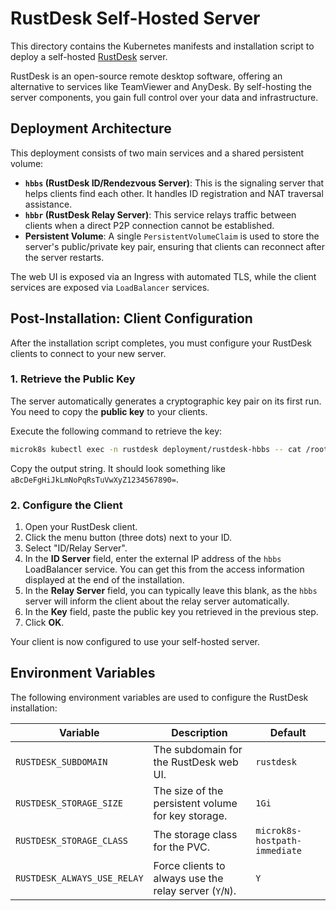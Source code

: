 # RustDesk Self-Hosted Server

This directory contains the Kubernetes manifests and installation script to deploy a self-hosted [RustDesk](https://rustdesk.com/) server.

RustDesk is an open-source remote desktop software, offering an alternative to services like TeamViewer and AnyDesk. By self-hosting the server components, you gain full control over your data and infrastructure.

## Deployment Architecture

This deployment consists of two main services and a shared persistent volume:

-   **`hbbs` (RustDesk ID/Rendezvous Server)**: This is the signaling server that helps clients find each other. It handles ID registration and NAT traversal assistance.
-   **`hbbr` (RustDesk Relay Server)**: This service relays traffic between clients when a direct P2P connection cannot be established.
-   **Persistent Volume**: A single `PersistentVolumeClaim` is used to store the server's public/private key pair, ensuring that clients can reconnect after the server restarts.

The web UI is exposed via an Ingress with automated TLS, while the client services are exposed via `LoadBalancer` services.

## Post-Installation: Client Configuration

After the installation script completes, you must configure your RustDesk clients to connect to your new server.

### 1. Retrieve the Public Key

The server automatically generates a cryptographic key pair on its first run. You need to copy the **public key** to your clients.

Execute the following command to retrieve the key:

```bash
microk8s kubectl exec -n rustdesk deployment/rustdesk-hbbs -- cat /root/id_ed25519.pub
```

Copy the output string. It should look something like `aBcDeFgHiJkLmNoPqRsTuVwXyZ1234567890=`.

### 2. Configure the Client

1.  Open your RustDesk client.
2.  Click the menu button (three dots) next to your ID.
3.  Select "ID/Relay Server".
4.  In the **ID Server** field, enter the external IP address of the `hbbs` LoadBalancer service. You can get this from the access information displayed at the end of the installation.
5.  In the **Relay Server** field, you can typically leave this blank, as the `hbbs` server will inform the client about the relay server automatically.
6.  In the **Key** field, paste the public key you retrieved in the previous step.
7.  Click **OK**.

Your client is now configured to use your self-hosted server.

## Environment Variables

The following environment variables are used to configure the RustDesk installation:

| Variable                     | Description                                            | Default      |
| ---------------------------- | ------------------------------------------------------ | ------------ |
| `RUSTDESK_SUBDOMAIN`         | The subdomain for the RustDesk web UI.                 | `rustdesk`   |
| `RUSTDESK_STORAGE_SIZE`      | The size of the persistent volume for key storage.     | `1Gi`        |
| `RUSTDESK_STORAGE_CLASS`     | The storage class for the PVC.                         | `microk8s-hostpath-immediate` |
| `RUSTDESK_ALWAYS_USE_RELAY`  | Force clients to always use the relay server (`Y`/`N`). | `Y`          |
